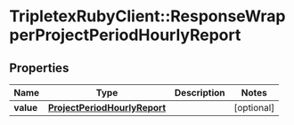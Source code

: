 # TripletexRubyClient::ResponseWrapperProjectPeriodHourlyReport

## Properties
Name | Type | Description | Notes
------------ | ------------- | ------------- | -------------
**value** | [**ProjectPeriodHourlyReport**](ProjectPeriodHourlyReport.md) |  | [optional] 


